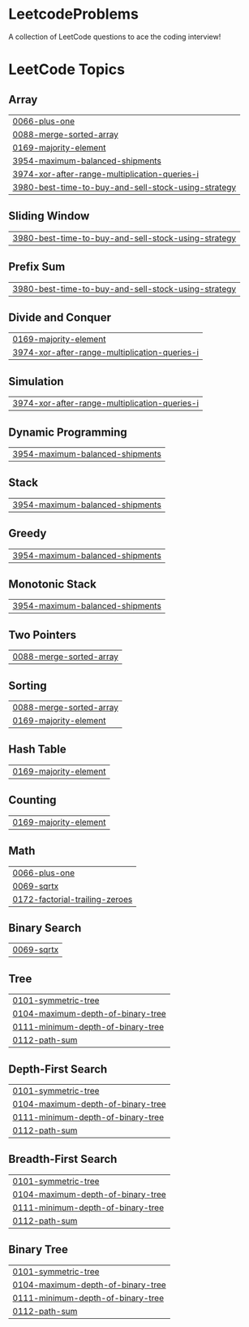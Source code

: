 # LeetcodeProblems
A collection of LeetCode questions to ace the coding interview! 

<!---LeetCode Topics Start-->
# LeetCode Topics
## Array
|  |
| ------- |
| [0066-plus-one](https://github.com/slumio/LeetcodeProblems/tree/master/0066-plus-one) |
| [0088-merge-sorted-array](https://github.com/slumio/LeetcodeProblems/tree/master/0088-merge-sorted-array) |
| [0169-majority-element](https://github.com/slumio/LeetcodeProblems/tree/master/0169-majority-element) |
| [3954-maximum-balanced-shipments](https://github.com/slumio/LeetcodeProblems/tree/master/3954-maximum-balanced-shipments) |
| [3974-xor-after-range-multiplication-queries-i](https://github.com/slumio/LeetcodeProblems/tree/master/3974-xor-after-range-multiplication-queries-i) |
| [3980-best-time-to-buy-and-sell-stock-using-strategy](https://github.com/slumio/LeetcodeProblems/tree/master/3980-best-time-to-buy-and-sell-stock-using-strategy) |
## Sliding Window
|  |
| ------- |
| [3980-best-time-to-buy-and-sell-stock-using-strategy](https://github.com/slumio/LeetcodeProblems/tree/master/3980-best-time-to-buy-and-sell-stock-using-strategy) |
## Prefix Sum
|  |
| ------- |
| [3980-best-time-to-buy-and-sell-stock-using-strategy](https://github.com/slumio/LeetcodeProblems/tree/master/3980-best-time-to-buy-and-sell-stock-using-strategy) |
## Divide and Conquer
|  |
| ------- |
| [0169-majority-element](https://github.com/slumio/LeetcodeProblems/tree/master/0169-majority-element) |
| [3974-xor-after-range-multiplication-queries-i](https://github.com/slumio/LeetcodeProblems/tree/master/3974-xor-after-range-multiplication-queries-i) |
## Simulation
|  |
| ------- |
| [3974-xor-after-range-multiplication-queries-i](https://github.com/slumio/LeetcodeProblems/tree/master/3974-xor-after-range-multiplication-queries-i) |
## Dynamic Programming
|  |
| ------- |
| [3954-maximum-balanced-shipments](https://github.com/slumio/LeetcodeProblems/tree/master/3954-maximum-balanced-shipments) |
## Stack
|  |
| ------- |
| [3954-maximum-balanced-shipments](https://github.com/slumio/LeetcodeProblems/tree/master/3954-maximum-balanced-shipments) |
## Greedy
|  |
| ------- |
| [3954-maximum-balanced-shipments](https://github.com/slumio/LeetcodeProblems/tree/master/3954-maximum-balanced-shipments) |
## Monotonic Stack
|  |
| ------- |
| [3954-maximum-balanced-shipments](https://github.com/slumio/LeetcodeProblems/tree/master/3954-maximum-balanced-shipments) |
## Two Pointers
|  |
| ------- |
| [0088-merge-sorted-array](https://github.com/slumio/LeetcodeProblems/tree/master/0088-merge-sorted-array) |
## Sorting
|  |
| ------- |
| [0088-merge-sorted-array](https://github.com/slumio/LeetcodeProblems/tree/master/0088-merge-sorted-array) |
| [0169-majority-element](https://github.com/slumio/LeetcodeProblems/tree/master/0169-majority-element) |
## Hash Table
|  |
| ------- |
| [0169-majority-element](https://github.com/slumio/LeetcodeProblems/tree/master/0169-majority-element) |
## Counting
|  |
| ------- |
| [0169-majority-element](https://github.com/slumio/LeetcodeProblems/tree/master/0169-majority-element) |
## Math
|  |
| ------- |
| [0066-plus-one](https://github.com/slumio/LeetcodeProblems/tree/master/0066-plus-one) |
| [0069-sqrtx](https://github.com/slumio/LeetcodeProblems/tree/master/0069-sqrtx) |
| [0172-factorial-trailing-zeroes](https://github.com/slumio/LeetcodeProblems/tree/master/0172-factorial-trailing-zeroes) |
## Binary Search
|  |
| ------- |
| [0069-sqrtx](https://github.com/slumio/LeetcodeProblems/tree/master/0069-sqrtx) |
## Tree
|  |
| ------- |
| [0101-symmetric-tree](https://github.com/slumio/LeetcodeProblems/tree/master/0101-symmetric-tree) |
| [0104-maximum-depth-of-binary-tree](https://github.com/slumio/LeetcodeProblems/tree/master/0104-maximum-depth-of-binary-tree) |
| [0111-minimum-depth-of-binary-tree](https://github.com/slumio/LeetcodeProblems/tree/master/0111-minimum-depth-of-binary-tree) |
| [0112-path-sum](https://github.com/slumio/LeetcodeProblems/tree/master/0112-path-sum) |
## Depth-First Search
|  |
| ------- |
| [0101-symmetric-tree](https://github.com/slumio/LeetcodeProblems/tree/master/0101-symmetric-tree) |
| [0104-maximum-depth-of-binary-tree](https://github.com/slumio/LeetcodeProblems/tree/master/0104-maximum-depth-of-binary-tree) |
| [0111-minimum-depth-of-binary-tree](https://github.com/slumio/LeetcodeProblems/tree/master/0111-minimum-depth-of-binary-tree) |
| [0112-path-sum](https://github.com/slumio/LeetcodeProblems/tree/master/0112-path-sum) |
## Breadth-First Search
|  |
| ------- |
| [0101-symmetric-tree](https://github.com/slumio/LeetcodeProblems/tree/master/0101-symmetric-tree) |
| [0104-maximum-depth-of-binary-tree](https://github.com/slumio/LeetcodeProblems/tree/master/0104-maximum-depth-of-binary-tree) |
| [0111-minimum-depth-of-binary-tree](https://github.com/slumio/LeetcodeProblems/tree/master/0111-minimum-depth-of-binary-tree) |
| [0112-path-sum](https://github.com/slumio/LeetcodeProblems/tree/master/0112-path-sum) |
## Binary Tree
|  |
| ------- |
| [0101-symmetric-tree](https://github.com/slumio/LeetcodeProblems/tree/master/0101-symmetric-tree) |
| [0104-maximum-depth-of-binary-tree](https://github.com/slumio/LeetcodeProblems/tree/master/0104-maximum-depth-of-binary-tree) |
| [0111-minimum-depth-of-binary-tree](https://github.com/slumio/LeetcodeProblems/tree/master/0111-minimum-depth-of-binary-tree) |
| [0112-path-sum](https://github.com/slumio/LeetcodeProblems/tree/master/0112-path-sum) |
<!---LeetCode Topics End-->